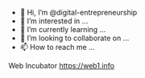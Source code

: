 - 👋 Hi, I’m @digital-entrepreneurship
- 👀 I’m interested in ...
- 🌱 I’m currently learning ...
- 💞️ I’m looking to collaborate on ...
- 📫 How to reach me ...

<!---
digital-entrepreneurship/digital-entrepreneurship is a ✨ special ✨ repository because its `README.md` (this file) appears on your GitHub profile.
You can click the Preview link to take a look at your changes.
--->
Web Incubator
https://web1.info
